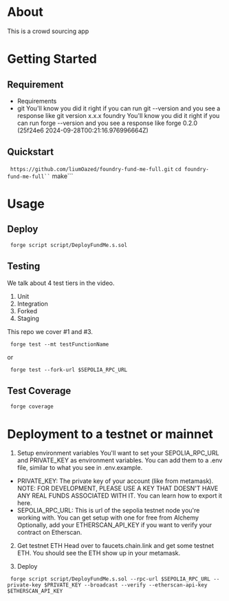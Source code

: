 # About

This is a crowd sourcing app

# Getting Started

## Requirement
* Requirements
* git
You'll know you did it right if you can run git --version and you see a response like git version x.x.x
foundry
You'll know you did it right if you can run forge --version and you see a response like forge 0.2.0 (25f24e6 2024-09-28T00:21:16.976996664Z)

## Quickstart

``` https://github.com/liumOazed/foundry-fund-me-full.git```
``` cd foundry-fund-me-full``
``` make```

# Usage

## Deploy

``` forge script script/DeployFundMe.s.sol```

## Testing

We talk about 4 test tiers in the video.

1. Unit
2. Integration
3. Forked
4. Staging

This repo we cover #1 and #3.

``` forge test --mt testFunctionName```

or

``` forge test --fork-url $SEPOLIA_RPC_URL```

## Test Coverage

``` forge coverage```

# Deployment to a testnet or mainnet

1. Setup environment variables
You'll want to set your SEPOLIA_RPC_URL and PRIVATE_KEY as environment variables. You can add them to a .env file, similar to what you see in .env.example.

* PRIVATE_KEY: The private key of your account (like from metamask). NOTE: FOR DEVELOPMENT, PLEASE USE A KEY THAT DOESN'T HAVE ANY REAL FUNDS ASSOCIATED WITH IT.
You can learn how to export it here.
* SEPOLIA_RPC_URL: This is url of the sepolia testnet node you're working with. You can get setup with one for free from Alchemy
Optionally, add your ETHERSCAN_API_KEY if you want to verify your contract on Etherscan.

2. Get testnet ETH
Head over to faucets.chain.link and get some testnet ETH. You should see the ETH show up in your metamask.

3. Deploy

``` forge script script/DeployFundMe.s.sol --rpc-url $SEPOLIA_RPC_URL --private-key $PRIVATE_KEY --broadcast --verify --etherscan-api-key $ETHERSCAN_API_KEY```





